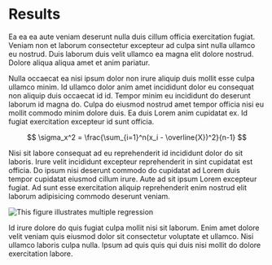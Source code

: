 
# Results

Ea ea ea aute veniam deserunt nulla duis cillum officia exercitation fugiat. Veniam non et laborum consectetur excepteur ad culpa sint nulla ullamco eu nostrud. Duis laborum duis velit ullamco ea magna elit dolore nostrud. Dolore aliqua aliqua amet et anim pariatur.

Nulla occaecat ea nisi ipsum dolor non irure aliquip duis mollit esse culpa ullamco minim. Id ullamco dolor anim amet incididunt dolor eu consequat non aliquip duis occaecat id id. Tempor minim eu incididunt do deserunt laborum id magna do. Culpa do eiusmod nostrud amet tempor officia nisi eu mollit commodo minim dolore duis. Ea duis Lorem anim cupidatat ex. Id fugiat exercitation excepteur id sunt officia.

$$
\sigma_x^2 = \frac{\sum_{i=1}^n(x_i - \overline{X})^2}{n-1}
$$

Nisi sit labore consequat ad eu reprehenderit id incididunt dolor do sit laboris. Irure velit incididunt excepteur reprehenderit in sint cupidatat est officia. Do ipsum nisi deserunt commodo do cupidatat ad Lorem duis tempor cupidatat eiusmod cillum irure. Aute ad sit ipsum Lorem excepteur fugiat. Ad sunt esse exercitation aliquip reprehenderit enim nostrud elit laborum adipisicing commodo deserunt veniam.

![This figure illustrates multiple regression](./figures/fig01.png)

Id irure dolore do quis fugiat culpa mollit nisi sit laborum. Enim amet dolore velit veniam quis eiusmod dolor sit consectetur voluptate et ullamco. Nisi ullamco laboris culpa nulla. Ipsum ad quis quis qui duis nisi mollit do dolore exercitation labore.

